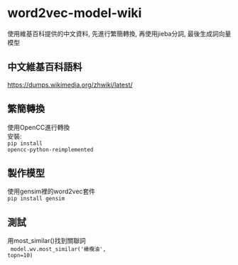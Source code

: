 # word2vec-model-wiki
使用維基百科提供的中文資料, 先進行繁簡轉換, 再使用jieba分詞, 最後生成詞向量模型<br>
## 中文維基百科語料
https://dumps.wikimedia.org/zhwiki/latest/
## 繁簡轉換
使用OpenCC進行轉換<br>
安裝:<br>
<code>pip install opencc-python-reimplemented</code>
## 製作模型
使用gensim裡的word2vec套件<br>
<code>pip install gensim</code>
## 測試
用most_similar()找到關聯詞<br>
<code>
  model.wv.most_similar('橄欖油', topn=10)
</code>
